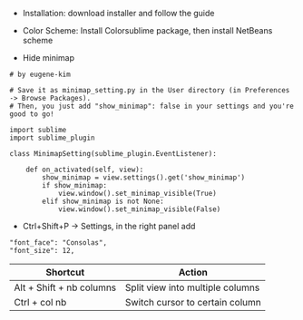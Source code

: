 * Installation: download installer and follow the guide

* Color Scheme: Install Colorsublime package, then install NetBeans scheme

* Hide minimap

```
# by eugene-kim 

# Save it as minimap_setting.py in the User directory (in Preferences -> Browse Packages).
# Then, you just add "show_minimap": false in your settings and you're good to go!

import sublime
import sublime_plugin

class MinimapSetting(sublime_plugin.EventListener):

    def on_activated(self, view):
        show_minimap = view.settings().get('show_minimap')
        if show_minimap:
            view.window().set_minimap_visible(True)
        elif show_minimap is not None:
            view.window().set_minimap_visible(False)
```

* Ctrl+Shift+P -> Settings, 
in the right panel add 

```
"font_face": "Consolas",
"font_size": 12,
```

| Shortcut | Action |
| ------------ | ------------- |
| Alt + Shift + nb columns| Split view into multiple columns |
| Ctrl + col nb| Switch cursor to certain column |
